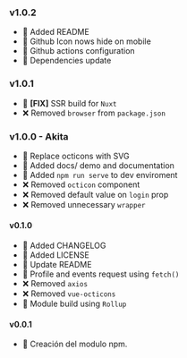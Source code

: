 ### v1.0.2
- 🎇 Added README
- 🔮 Github Icon nows hide on mobile
- 🔮 Github actions configuration
- 🔮 Dependencies update

### v1.0.1

- 🔮 **[FIX]** SSR build for `Nuxt`
- ❌ Removed `browser` from `package.json`

### v1.0.0 - Akita

- 🔮 Replace octicons with SVG
- 🎇 Added docs/ demo and documentation
- 🎇 Added `npm run serve` to dev enviroment
- ❌ Removed `octicon` component
- ❌ Removed default value on `login` prop
- ❌ Removed unnecessary `wrapper`

#### v0.1.0

- 🎇 Added CHANGELOG
- 🎇 Added LICENSE
- 🎇 Update README
- 🎇 Profile and events request using `fetch()`
- ❌ Removed `axios`
- ❌ Removed `vue-octicons`
- 🔮 Module build using `Rollup`

#### v0.0.1

- 🎇 Creación del modulo npm.
